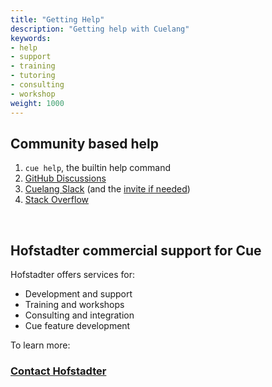 ```yaml
---
title: "Getting Help"
description: "Getting help with Cuelang"
keywords:
- help
- support
- training
- tutoring
- consulting
- workshop
weight: 1000
---
```


## Community based help

1. `cue help`, the builtin help command
2. [GitHub Discussions](https://github.com/cuelang/cue/discussions)
3. [Cuelang Slack](./https://app.slack.com/client/TLUV4Q1ST/CLT3ULF6C) (and the [invite if needed](https://join.slack.com/t/cuelang/shared_invite/enQtNzQwODc3NzYzNTA0LTAxNWQwZGU2YWFiOWFiOWQ4MjVjNGQ2ZTNlMmIxODc4MDVjMDg5YmIyOTMyMjQ2MTkzMTU5ZjA1OGE0OGE1NmE))
4. [Stack Overflow](https://stackoverflow.com/questions/tagged/cue)

<br />

## Hofstadter commercial support for Cue

Hofstadter offers services for:

- Development and support
- Training and workshops
- Consulting and integration
- Cue feature development

To learn more:

### [Contact Hofstadter](mailto:cue@hofstadter.io)

<br />
